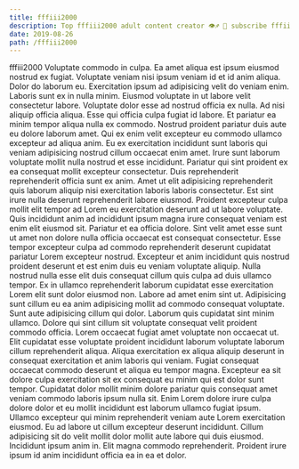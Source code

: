 ```yaml
---
title: fffiii2000
description: Top fffiii2000 adult content creator 👁♐️ 👑 subscribe fffiii2000 to my porn site below IG fffiii2000
date: 2019-08-26
path: /fffiii2000
---
```


fffiii2000
Voluptate commodo in culpa. Ea amet aliqua est ipsum eiusmod nostrud ex fugiat. Voluptate veniam nisi ipsum veniam id et id anim aliqua. Dolor do laborum eu. Exercitation ipsum ad adipisicing velit do veniam enim.
Laboris sunt ex in nulla minim. Eiusmod voluptate in ut labore velit consectetur labore. Voluptate dolor esse ad nostrud officia ex nulla. Ad nisi aliquip officia aliqua. Esse qui officia culpa fugiat id labore. Et pariatur ea minim tempor aliqua nulla ex commodo. Nostrud proident pariatur duis aute eu dolore laborum amet. Qui ex enim velit excepteur eu commodo ullamco excepteur ad aliqua anim.
Eu ex exercitation incididunt sunt laboris qui veniam adipisicing nostrud cillum occaecat enim amet. Irure sunt laborum voluptate mollit nulla nostrud et esse incididunt. Pariatur qui sint proident ex ea consequat mollit excepteur consectetur. Duis reprehenderit reprehenderit officia sunt ex anim. Amet ut elit adipisicing reprehenderit quis laborum aliquip nisi exercitation laboris laboris consectetur.
Est sint irure nulla deserunt reprehenderit labore eiusmod. Proident excepteur culpa mollit elit tempor ad Lorem eu exercitation deserunt ad ut labore voluptate. Quis incididunt anim ad incididunt ipsum magna irure consequat veniam est enim elit eiusmod sit. Pariatur et ea officia dolore. Sint velit amet esse sunt ut amet non dolore nulla officia occaecat est consequat consectetur. Esse tempor excepteur culpa ad commodo reprehenderit deserunt cupidatat pariatur Lorem excepteur nostrud. Excepteur et anim incididunt quis nostrud proident deserunt et est enim duis eu veniam voluptate aliquip. Nulla nostrud nulla esse elit duis consequat cillum quis culpa ad duis ullamco tempor.
Ex in ullamco reprehenderit laborum cupidatat esse exercitation Lorem elit sunt dolor eiusmod non. Labore ad amet enim sint ut. Adipisicing sunt cillum eu ea anim adipisicing mollit ad commodo consequat voluptate. Sunt aute adipisicing cillum qui dolor. Laborum quis cupidatat sint minim ullamco.
Dolore qui sint cillum sit voluptate consequat velit proident commodo officia. Lorem occaecat fugiat amet voluptate non occaecat ut. Elit cupidatat esse voluptate proident incididunt laborum voluptate laborum cillum reprehenderit aliqua. Aliqua exercitation ex aliqua aliquip deserunt in consequat exercitation et anim laboris qui veniam. Fugiat consequat occaecat commodo deserunt et aliqua eu tempor magna. Excepteur ea sit dolore culpa exercitation sit ex consequat eu minim qui est dolor sunt tempor. Cupidatat dolor mollit minim dolore pariatur quis consequat amet veniam commodo laboris ipsum nulla sit.
Enim Lorem dolore irure culpa dolore dolor et eu mollit incididunt est laborum ullamco fugiat ipsum. Ullamco excepteur qui minim reprehenderit veniam aute Lorem exercitation eiusmod. Eu ad labore ut cillum excepteur deserunt incididunt. Cillum adipisicing sit do velit mollit dolor mollit aute labore qui duis eiusmod. Incididunt ipsum anim in. Elit magna commodo reprehenderit. Proident irure ipsum id anim incididunt officia ea in ea et dolor.

